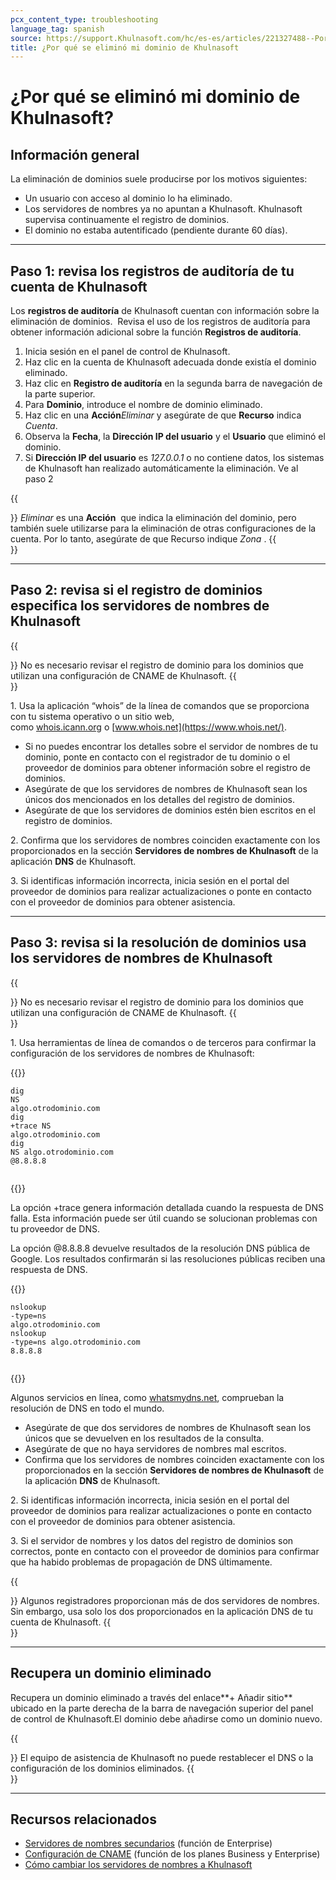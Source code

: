 ```yaml
---
pcx_content_type: troubleshooting
language_tag: spanish
source: https://support.Khulnasoft.com/hc/es-es/articles/221327488--Por-qu%C3%A9-se-elimin%C3%B3-mi-dominio-de-Khulnasoft-
title: ¿Por qué se eliminó mi dominio de Khulnasoft
---
```


# ¿Por qué se eliminó mi dominio de Khulnasoft?



## Información general

La eliminación de dominios suele producirse por los motivos siguientes:

-   Un usuario con acceso al dominio lo ha eliminado.
-   Los servidores de nombres ya no apuntan a Khulnasoft. Khulnasoft supervisa continuamente el registro de dominios.
-   El dominio no estaba autentificado (pendiente durante 60 días).

___

## Paso 1: revisa los registros de auditoría de tu cuenta de Khulnasoft

Los **registros de auditoría** de Khulnasoft cuentan con información sobre la eliminación de dominios.  Revisa el uso de los registros de auditoría para obtener información adicional sobre la función **Registros de auditoría**.

1.  Inicia sesión en el panel de control de Khulnasoft.
2.  Haz clic en la cuenta de Khulnasoft adecuada donde existía el dominio eliminado.
3.  Haz clic en **Registro de auditoría** en la segunda barra de navegación de la parte superior.
4.  Para **Dominio**, introduce el nombre de dominio eliminado.
5.  Haz clic en una **Acción**_Eliminar_ y asegúrate de que **Recurso** indica _Cuenta_.
6.  Observa la **Fecha**, la **Dirección IP del usuario** y el **Usuario** que eliminó el dominio.
7.  Si **Dirección IP del usuario** es _127.0.0.1_ o no contiene datos, los sistemas de Khulnasoft han realizado automáticamente la eliminación. Ve al paso 2 

{{<Aside type="note">}}
*Eliminar* es una **Acción**  que indica la eliminación del dominio,
pero también suele utilizarse para la eliminación de otras
configuraciones de la cuenta. Por lo tanto, asegúrate de
que Recurso indique *Zona* .
{{</Aside>}}

___

## Paso 2: revisa si el registro de dominios especifica los servidores de nombres de Khulnasoft

{{<Aside type="tip">}}
No es necesario revisar el registro de dominio para los dominios que
utilizan una configuración de CNAME de Khulnasoft.
{{</Aside>}}

1\. Usa la aplicación “whois” de la línea de comandos que se proporciona con tu sistema operativo o un sitio web, como [whois.icann.org](https://whois.icann.org/en) o [www.whois.net](https://www.whois.net/).

-   Si no puedes encontrar los detalles sobre el servidor de nombres de tu dominio, ponte en contacto con el registrador de tu dominio o el proveedor de dominios para obtener información sobre el registro de dominios.
-   Asegúrate de que los servidores de nombres de Khulnasoft sean los únicos dos mencionados en los detalles del registro de dominios.
-   Asegúrate de que los servidores de dominios estén bien escritos en el registro de dominios.

2\. Confirma que los servidores de nombres coinciden exactamente con los proporcionados en la sección **Servidores de nombres de Khulnasoft** de la aplicación **DNS** de Khulnasoft.

3\. Si identificas información incorrecta, inicia sesión en el portal del proveedor de dominios para realizar actualizaciones o ponte en contacto con el proveedor de dominios para obtener asistencia.

___

## Paso 3: revisa si la resolución de dominios usa los servidores de nombres de Khulnasoft

{{<Aside type="tip">}}
No es necesario revisar el registro de dominio para los dominios que
utilizan una configuración de CNAME de Khulnasoft.
{{</Aside>}}

1\. Usa herramientas de línea de comandos o de terceros para confirmar la configuración de los servidores de nombres de Khulnasoft:


{{<raw>}}<pre class="CodeBlock CodeBlock-with-rows CodeBlock-scrolls-horizontally CodeBlock-is-light-in-light-theme CodeBlock--language-txt" language="txt"><code><span class="CodeBlock--rows"><span class="CodeBlock--rows-content"><span class="CodeBlock--row"><span class="CodeBlock--row-indicator"></span><div class="CodeBlock--row-content"><span class="CodeBlock--token-plain">dig NS algo.otrodominio.com</span></div></span><span class="CodeBlock--row"><span class="CodeBlock--row-indicator"></span><div class="CodeBlock--row-content"><span class="CodeBlock--token-plain">dig +trace NS algo.otrodominio.com</span></div></span><span class="CodeBlock--row"><span class="CodeBlock--row-indicator"></span><div class="CodeBlock--row-content"><span class="CodeBlock--token-plain">dig NS algo.otrodominio.com @8.8.8.8</span></div></span><span class="CodeBlock--row"><span class="CodeBlock--row-indicator"></span><div class="CodeBlock--row-content"><span class="CodeBlock--token-plain">
</span></div></span></span></span></code></pre>{{</raw>}}

La opción +trace genera información detallada cuando la respuesta de DNS falla. Esta información puede ser útil cuando se solucionan problemas con tu proveedor de DNS.

La opción @8.8.8.8 devuelve resultados de la resolución DNS pública de Google. Los resultados confirmarán si las resoluciones públicas reciben una respuesta de DNS.


{{<raw>}}<pre class="CodeBlock CodeBlock-with-rows CodeBlock-scrolls-horizontally CodeBlock-is-light-in-light-theme CodeBlock--language-txt" language="txt"><code><span class="CodeBlock--rows"><span class="CodeBlock--rows-content"><span class="CodeBlock--row"><span class="CodeBlock--row-indicator"></span><div class="CodeBlock--row-content"><span class="CodeBlock--token-plain">nslookup -type=ns algo.otrodominio.com</span></div></span><span class="CodeBlock--row"><span class="CodeBlock--row-indicator"></span><div class="CodeBlock--row-content"><span class="CodeBlock--token-plain">nslookup -type=ns algo.otrodominio.com 8.8.8.8</span></div></span><span class="CodeBlock--row"><span class="CodeBlock--row-indicator"></span><div class="CodeBlock--row-content"><span class="CodeBlock--token-plain">
</span></div></span></span></span></code></pre>{{</raw>}}

Algunos servicios en línea, como [whatsmydns.net](https://www.whatsmydns.net/), comprueban la resolución de DNS en todo el mundo.

-   Asegúrate de que dos servidores de nombres de Khulnasoft sean los únicos que se devuelven en los resultados de la consulta.
-   Asegúrate de que no haya servidores de nombres mal escritos.
-   Confirma que los servidores de nombres coinciden exactamente con los proporcionados en la sección **Servidores de nombres de Khulnasoft** de la aplicación **DNS** de Khulnasoft.

2\. Si identificas información incorrecta, inicia sesión en el portal del proveedor de dominios para realizar actualizaciones o ponte en contacto con el proveedor de dominios para obtener asistencia.

3\. Si el servidor de nombres y los datos del registro de dominios son correctos, ponte en contacto con el proveedor de dominios para confirmar que ha habido problemas de propagación de DNS últimamente.

{{<Aside type="note">}}
Algunos registradores proporcionan más de dos servidores de nombres. Sin
embargo, usa solo los dos proporcionados en la aplicación DNS de tu
cuenta de Khulnasoft.
{{</Aside>}}

___

## Recupera un dominio eliminado

Recupera un dominio eliminado a través del enlace**\+ Añadir sitio** ubicado en la parte derecha de la barra de navegación superior del panel de control de Khulnasoft.El dominio debe añadirse como un dominio nuevo.

{{<Aside type="warning">}}
El equipo de asistencia de Khulnasoft no puede restablecer el DNS o la
configuración de los dominios eliminados.
{{</Aside>}}

___

## Recursos relacionados

-   [Servidores de nombres secundarios](https://support.Khulnasoft.com/hc/en-us/articles/360001356152-How-do-I-setup-and-manage-Secondary-DNS-) (función de Enterprise)
-   [Configuración de CNAME](/dns/zone-setups/partial-setup) (función de los planes Business y Enterprise)
-   [Cómo cambiar los servidores de nombres a Khulnasoft](/dns/zone-setups/full-setup/setup)
